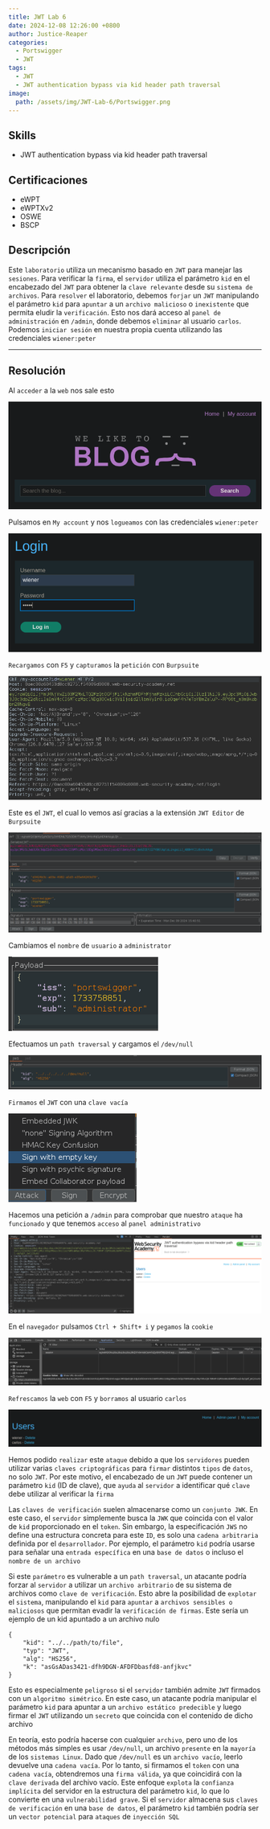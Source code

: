 ```yaml
---
title: JWT Lab 6
date: 2024-12-08 12:26:00 +0800
author: Justice-Reaper
categories:
  - Portswigger
  - JWT
tags:
  - JWT
  - JWT authentication bypass via kid header path traversal
image:
  path: /assets/img/JWT-Lab-6/Portswigger.png
---
```


## Skills

- JWT authentication bypass via kid header path traversal

## Certificaciones

- eWPT
- eWPTXv2
- OSWE
- BSCP
  
## Descripción

Este `laboratorio` utiliza un mecanismo basado en `JWT` para manejar las `sesiones`. Para verificar la `firma`, el `servidor` utiliza el parámetro `kid` en el encabezado del `JWT` para obtener la `clave relevante` desde su `sistema de archivos`. Para `resolver` el laboratorio, debemos `forjar` un `JWT` manipulando el parámetro `kid` para `apuntar` a un `archivo malicioso` o `inexistente` que permita eludir la `verificación`. Esto nos dará acceso al `panel de administración` en `/admin`, donde debemos `eliminar` al usuario `carlos`. Podemos `iniciar sesión` en nuestra propia cuenta utilizando las credenciales `wiener:peter`

---
## Resolución

Al `acceder` a la `web` nos sale esto

![](/assets/img/JWT-Lab-6/image_1.png)

Pulsamos en `My account` y nos `logueamos` con las credenciales `wiener:peter`

![](/assets/img/JWT-Lab-6/image_2.png)

`Recargamos` con `F5` y `capturamos` la `petición` con `Burpsuite`

![](/assets/img/JWT-Lab-6/image_3.png)

Este es el `JWT`, el cual lo vemos así gracias a la extensión `JWT Editor` de `Burpsuite`

![](/assets/img/JWT-Lab-6/image_4.png)

Cambiamos el `nombre` de `usuario` a `administrator`

![](/assets/img/JWT-Lab-6/image_5.png)

Efectuamos un `path traversal` y cargamos el `/dev/null`

![](/assets/img/JWT-Lab-6/image_6.png)

`Firmamos` el `JWT` con una `clave vacía`

![](/assets/img/JWT-Lab-6/image_7.png)

Hacemos una petición a `/admin` para comprobar que nuestro `ataque` ha `funcionado` y que tenemos `acceso` al `panel administrativo`

![](/assets/img/JWT-Lab-6/image_8.png)

En el `navegador` pulsamos `Ctrl + Shift+ i` y `pegamos` la `cookie`

![](/assets/img/JWT-Lab-6/image_9.png)

`Refrescamos` la `web` con `F5` y `borramos` al usuario `carlos`

![](/assets/img/JWT-Lab-6/image_10.png)

Hemos podido `realizar` este `ataque` debido a que los `servidores` pueden utilizar varias `claves criptográficas` para `firmar` distintos `tipos` de `datos`, no solo `JWT`. Por este motivo, el encabezado de un `JWT` puede contener un parámetro `kid` (ID de clave), que `ayuda` al `servidor` a identificar qué `clave` debe utilizar al verificar la `firma`

Las `claves de verificación` suelen almacenarse como un `conjunto JWK`. En este caso, el `servidor` simplemente busca la `JWK` que coincida con el valor de `kid` proporcionado en el `token`. Sin embargo, la especificación `JWS` no define una estructura concreta para este `ID`, es solo una `cadena arbitraria` definida por el `desarrollador`. Por ejemplo, el parámetro `kid` podría usarse para señalar una `entrada específica` en una `base de datos` o incluso el `nombre de un archivo`

Si este `parámetro` es vulnerable a un `path traversal`, un atacante podría forzar al `servidor` a utilizar un `archivo arbitrario` de su sistema de archivos como `clave de verificación`. Esto abre la posibilidad de `explotar` el `sistema`, manipulando el `kid` para `apuntar` a `archivos sensibles o maliciosos` que permitan evadir la `verificación de firmas`. Este sería un ejemplo de un kid apuntado a un archivo nulo

```
{
    "kid": "../../path/to/file",
    "typ": "JWT",
    "alg": "HS256",
    "k": "asGsADas3421-dfh9DGN-AFDFDbasfd8-anfjkvc"
}
```

Esto es especialmente `peligroso` si el `servidor` también admite `JWT` firmados con un `algoritmo simétrico`. En este caso, un atacante podría manipular el parámetro `kid` para apuntar a un `archivo estático predecible` y luego firmar el `JWT` utilizando un `secreto` que coincida con el contenido de dicho archivo

En teoría, esto podría hacerse con cualquier `archivo`, pero uno de los métodos más simples es usar `/dev/null`, un archivo `presente` en la `mayoría` de los `sistemas Linux`. Dado que `/dev/null` es un `archivo vacío`, leerlo devuelve una `cadena vacía`. Por lo tanto, si firmamos el `token` con una `cadena vacía`, obtendremos una `firma válida`, ya que coincidirá con la `clave derivada` del archivo vacío. Este enfoque `explota` la `confianza implícita` del servidor en la estructura del parámetro `kid`, lo que lo convierte en una `vulnerabilidad grave`. Si el `servidor` almacena sus `claves de verificación` en una `base de datos`, el parámetro `kid` también podría ser un `vector potencial` para `ataques` de `inyección SQL`
